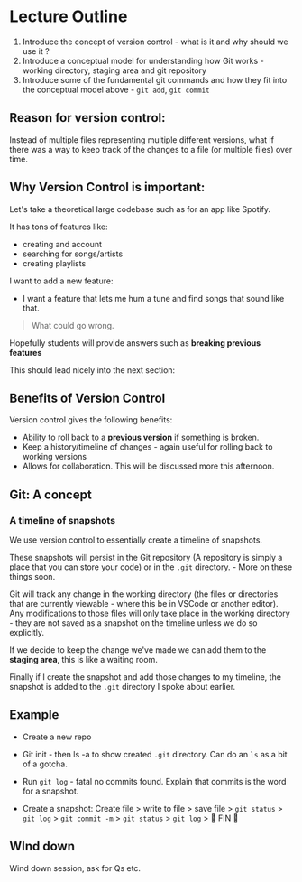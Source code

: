 # Lecture Outline

1. Introduce the concept of version control - what is it and why should we use it ?
2. Introduce a conceptual model for understanding how Git works - working directory, staging area and git repository
3. Introduce some of the fundamental git commands and how they fit into the conceptual model above - `git add`, `git commit`

## Reason for version control:

Instead of multiple files representing multiple different versions, what if there was a way to keep track of the changes to a file (or multiple files) over time.

## Why Version Control is important:

Let's take a theoretical large codebase such as for an app like Spotify.

It has tons of features like:

- creating and account
- searching for songs/artists
- creating playlists

I want to add a new feature:

- I want a feature that lets me hum a tune and find songs that sound like that.

> What could go wrong.

Hopefully students will provide answers such as **breaking previous features**

This should lead nicely into the next section:

## Benefits of Version Control

Version control gives the following benefits:

- Ability to roll back to a **previous version** if something is broken.
- Keep a history/timeline of changes - again useful for rolling back to working versions
- Allows for collaboration. This will be discussed more this afternoon.

## Git: A concept

### A timeline of snapshots

We use version control to essentially create a timeline of snapshots.

These snapshots will persist in the Git repository (A repository is simply a place that you can store your code) or in the `.git` directory. - More on these things soon.

Git will track any change in the working directory (the files or directories that are currently viewable - where this be in VSCode or another editor). Any modifications to those files will only take place in the working directory - they are not saved as a snapshot on the timeline unless we do so explicitly.

If we decide to keep the change we've made we can add them to the **staging area**, this is like a waiting room.

Finally if I create the snapshot and add those changes to my timeline, the snapshot is added to the `.git` directory I spoke about earlier.

## Example

- Create a new repo

- Git init - then ls -a to show created `.git` directory. Can do an `ls` as a bit of a gotcha.

- Run `git log` - fatal no commits found. Explain that commits is the word for a snapshot.

- Create a snapshot: Create file > write to file > save file > `git status` > `git log` > `git commit -m` > `git status` > `git log` > 👏 FIN 👏

## WInd down

Wind down session, ask for Qs etc.
